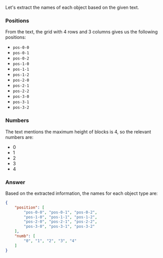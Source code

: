 Let's extract the names of each object based on the given text.

### Positions
From the text, the grid with 4 rows and 3 columns gives us the following positions:
- `pos-0-0`
- `pos-0-1`
- `pos-0-2`
- `pos-1-0`
- `pos-1-1`
- `pos-1-2`
- `pos-2-0`
- `pos-2-1`
- `pos-2-2`
- `pos-3-0`
- `pos-3-1`
- `pos-3-2`

### Numbers
The text mentions the maximum height of blocks is 4, so the relevant numbers are:
- 0
- 1
- 2
- 3
- 4

### Answer
Based on the extracted information, the names for each object type are:

```json
{
    "position": [
        "pos-0-0", "pos-0-1", "pos-0-2",
        "pos-1-0", "pos-1-1", "pos-1-2",
        "pos-2-0", "pos-2-1", "pos-2-2",
        "pos-3-0", "pos-3-1", "pos-3-2"
    ],
    "numb": [
        "0", "1", "2", "3", "4"
    ]
}
```